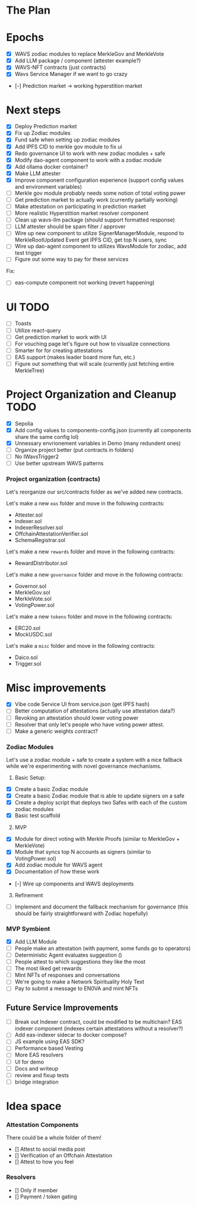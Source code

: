 # The Plan

# Epochs
- [x] WAVS zodiac modules to replace MerkleGov and MerkleVote
- [x] Add LLM package / component (attester example?)
- [x] WAVS-NFT contracts (just contracts)
- [x] Wavs Service Manager if we want to go crazy
- [-] Prediction market -> working hyperstition market

# Next steps
- [x] Deploy Prediction market
- [x] Fix up Zodiac modules
- [x] Fund safe when setting up zodiac modules
- [x] Add IPFS CID to merkle gov module to fix ui
- [x] Redo governance UI to work with new zodiac modules + safe
- [x] Modify dao-agent component to work with a zodiac module
- [x] Add ollama docker container?
- [x] Make LLM attester
- [x] Improve component configuration experience (support config values and environment variables)
- [ ] Merkle gov module probably needs some notion of total voting power
- [ ] Get prediction market to actually work (currently partially working)
- [ ] Make attestation on participating in prediction market
- [ ] More realistic Hyperstition market resolver component
- [ ] Clean up wavs-llm package (should support formatted response)
- [ ] LLM attester should be spam filter / approver
- [ ] Wire up new component to utilize SignerManagerModule, respond to MerkleRootUpdated Event get IPFS CID, get top N users, sync
- [ ] Wire up dao-agent component to utilizes WavsModule for zodiac, add test trigger
- [ ] Figure out some way to pay for these services

Fix:
- [ ] eas-compute component not working (revert happening)

# UI TODO
- [ ] Toasts
- [ ] Utilize react-query
- [ ] Get prediction market to work with UI
- [ ] For vouching page let's figure out how to visualize connections
- [ ] Smarter for for creating attestations
- [ ] EAS support (makes leader board more fun, etc.)
- [ ] Figure out something that will scale (currently just fetching entire MerkleTree)

# Project Organization and Cleanup TODO
- [x] Sepolia
- [x] Add config values to components-config.json (currently all components share the same config lol)
- [x] Unnessary envrionement variables in Demo (many redundent ones)
- [ ] Organize project better (put contracts in folders)
- [ ] No IWavsTrigger2
- [ ] Use better upstream WAVS patterns

### Project organization (contracts)

Let's reorganize our src/contracts folder as we've added new contracts.

Let's make a new `eas` folder and move in the following contracts:
- Attester.sol
- Indexer.sol
- IndexerResolver.sol
- OffchainAttestationVerifier.sol
- SchemaRegistrar.sol

Let's make a new `rewards` folder and move in the following contracts:
- RewardDistributor.sol

Let's make a new `governance` folder and move in the following contracts:
- Governor.sol
- MerkleGov.sol
- MerkleVote.sol
- VotingPower.sol

Let's make a new `tokens` folder and move in the following contracts:
- ERC20.sol
- MockUSDC.sol

Let's make a `misc` folder and move in the following contracts:
- Daico.sol
- Trigger.sol

# Misc improvements
- [x] Vibe code Service UI from service.json (get IPFS hash)
- [ ] Better computation of attestations (actually use attestation data?)
- [ ] Revoking an attestation should lower voting power
- [ ] Resolver that only let's people who have voting power attest.
- [ ] Make a generic weights contract?

### Zodiac Modules
Let's use a zodiac module + safe to create a system with a nice fallback while we're experimenting with novel governance mechanisms.

1. Basic Setup:
- [x] Create a basic Zodiac module
- [x] Create a basic Zodiac module that is able to update signers on a safe
- [x] Create a deploy script that deploys two Safes with each of the custom zodiac modules
- [x] Basic test scaffold

2. MVP
- [x] Module for direct voting with Merkle Proofs (similar to MerkleGov + MerkleVote)
- [x] Module that syncs top N accounts as signers (similar to VotingPower.sol)
- [x] Add zodiac module for WAVS agent
- [x] Documentation of how these work
- [-] Wire up components and WAVS deployments

3. Refinement
- [ ] Implement and document the fallback mechanism for governance (this should be fairly straightforward with Zodiac hopefully)

### MVP Symbient
- [x] Add LLM Module
- [ ] People make an attestation (with payment, some funds go to operators)
- [ ] Deterministic Agent evaluates suggestion ()
- [ ] People attest to which suggestions they like the most
- [ ] The most liked get rewards
- [ ] Mint NFTs of responses and conversations
- [ ] We're going to make a Network Spirituality Holy Text
- [ ] Pay to submit a message to EN0VA and mint NFTs

## Future Service Improvements
- [ ] Break out Indexer contract, could be modified to be multichain? EAS indexer component (indexes certain attestations without a resolver?)
- [ ] Add eas-indexer sidecar to docker compose?
- [ ] JS example using EAS SDK?
- [ ] Performance based Vesting
- [ ] More EAS resolvers
- [ ] UI for demo
- [ ] Docs and writeup
- [ ] review and fixup tests
- [ ] bridge integration

# Idea space
### Attestation Components
There could be a whole folder of them!

- [] Attest to social media post
- [] Verification of an Offchain Attestation
- [] Attest to how you feel

### Resolvers
- [] Only if member
- [] Payment / token gating
